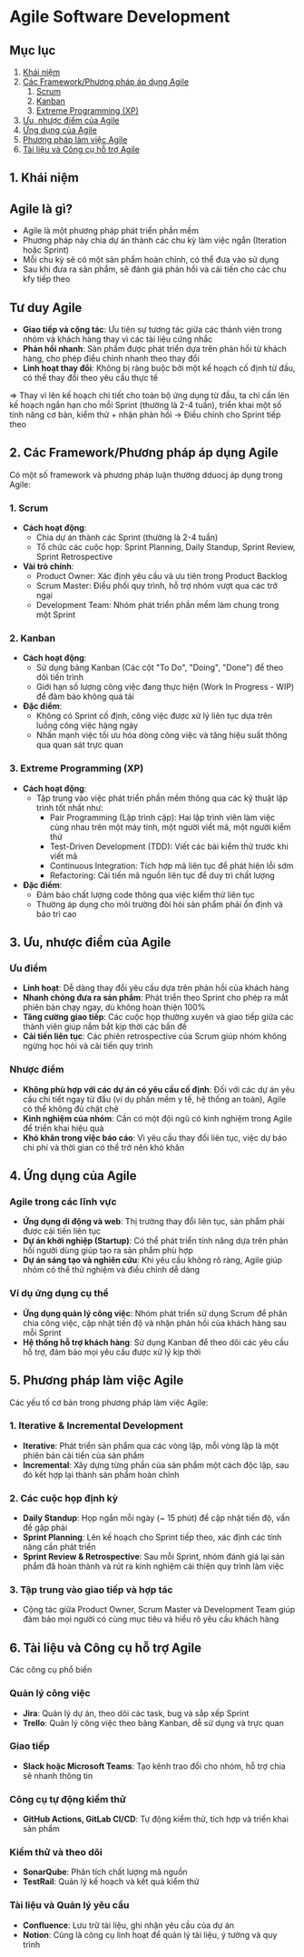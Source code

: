 # Agile Software Development

## Mục lục
1. [Khái niệm](#1-khai-niem)
2. [Các Framework/Phương pháp áp dụng Agile](#2-cac-frameworkphuong-phap-ap-dung-agile)
    1. [Scrum](#1-scrum)
    2. [Kanban](#2-kanban)
    3. [Extreme Programming (XP)](#3-extreme-programming-xp)
3. [Ưu, nhược điểm của Agile](#3-uu-nhuoc-diem-cua-agile)
4. [Ứng dụng của Agile](#4-ung-dung-cua-agile)
5. [Phương pháp làm việc Agile](#5-phuong-phap-lam-viec-agile)
6. [Tài liệu và Công cụ hỗ trợ Agile](#6-tai-lieu-va-cong-cu-ho-tro-agile)

<a name="1-khai-niem"></a>
## 1. Khái niệm

## Agile là gì?
- Agile là một phương pháp phát triển phần mềm
- Phương pháp này chia dự án thành các chu kỳ làm việc ngắn (Iteration hoặc Sprint)
- Mỗi chu kỳ sẽ có một sản phẩm hoàn chỉnh, có thể đưa vào sử dụng
- Sau khi đưa ra sản phẩm, sẽ đánh giá phản hồi và cải tiến cho các chu kfy tiếp theo

## Tư duy Agile
- **Giao tiếp và cộng tác**: Ưu tiên sự tương tác giữa các thành viên trong nhóm và khách hàng thay vì các tài liệu cứng nhắc
- **Phản hồi nhanh**: Sản phẩm được phát triển dựa trên phản hồi từ khách hàng, cho phép điều chỉnh nhanh theo thay đổi
- **Linh hoạt thay đổi**: Không bị ràng buộc bởi một kế hoạch cố định từ đầu, có thể thay đổi theo yêu cầu thực tế

&rArr; Thay vì lên kế hoạch chi tiết cho toàn bộ ứng dụng từ đầu, ta chỉ cần lên kế hoạch ngắn hạn cho mỗi Sprint (thường là 2-4 tuần), triển khai một số tính năng cơ bản, kiểm thử + nhận phản hồi &rarr; Điều chỉnh cho Sprint tiếp theo

<a name="2-cac-frameworkphuong-phap-ap-dung-agile"></a>
## 2. Các Framework/Phương pháp áp dụng Agile
Có một số framework và phương pháp luận thường dduocj áp dụng trong Agile:

<a name="1-scrum"></a>
### 1. Scrum
- **Cách hoạt động**:
    * Chia dự án thành các Sprint (thường là 2-4 tuần)
    * Tổ chức các cuộc họp: Sprint Planning, Daily Standup, Sprint Review, Sprint Retrospective
- **Vài trò chính**:
    * Product Owner: Xác định yêu cầu và ưu tiên trong Product Backlog
    * Scrum Master: Điều phối quy trình, hỗ trợ nhóm vượt qua các trở ngại
    * Development Team: Nhóm phát triển phần mềm làm chung trong một Sprint

<a name="2-kanban"></a>
### 2. Kanban
- **Cách hoạt động**:
    * Sử dụng bảng Kanban (Các cột "To Do", "Doing", "Done") để theo dõi tiến trình
    * Giới hạn số lượng công việc đang thực hiện (Work In Progress - WIP) để đảm bảo không quá tải
- **Đặc điểm**:
    * Không có Sprint cố định, công việc được xử lý liên tục dựa trên luồng công việc hàng ngày
    * Nhấn mạnh việc tối ưu hóa dòng công việc và tăng hiệu suất thông qua quan sát trực quan

<a name="3-extreme-programming-xp"></a>
### 3. Extreme Programming (XP)
- **Cách hoạt động**:
    * Tập trung vào việc phát triển phần mềm thông qua các kỹ thuật lập trình tốt nhất như:
        + Pair Programming (Lập trình cặp): Hai lập trình viên làm việc cùng nhau trên một máy tính, một người viết mã, một người kiểm thử
        + Test-Driven Development (TDD): Viết các bài kiểm thử trước khi viết mã
        + Continuous Integration: Tích hợp mã liên tục để phát hiện lỗi sớm
        + Refactoring: Cải tiến mã nguồn liên tục để duy trì chất lượng
- **Đặc điểm**:
    * Đảm bảo chất lượng code thông qua việc kiểm thử liên tục
    * Thường áp dụng cho môi trường đòi hỏi sản phẩm phải ổn định và bảo trì cao

<a name="3-uu-nhuoc-diem-cua-agile"></a>
## 3. Ưu, nhược điểm của Agile

### Ưu điểm
- **Linh hoạt**: Dễ dàng thay đổi yêu cầu dựa trên phản hồi của khách hàng
- **Nhanh chóng đưa ra sản phẩm**: Phát triển theo Sprint cho phép ra mắt phiên bản chạy ngay, dù không hoàn thiện 100%
- **Tăng cường giao tiếp**: Các cuộc họp thường xuyên và giao tiếp giữa các thành viên giúp nắm bắt kịp thời các bấn đề
- **Cải tiến liên tục**: Các phiên retrospective của Scrum giúp nhóm không ngừng học hỏi và cải tiến quy trình

### Nhược điểm
- **Không phù hợp với các dự án có yêu cầu cố định**: Đối với các dự án yêu cầu chi tiết ngay từ đầu (ví dụ phần mềm y tế, hệ thống an toàn), Agile có thể không đủ chặt chẽ
- **Kinh nghiệm của nhóm**: Cần có một đội ngũ có kinh nghiệm trong Agile để triển khai hiệu quả
- **Khó khăn trong việc báo cáo**: Vì yêu cầu thay đổi liên tục, việc dự báo chi phí và thời gian có thể trở nên khó khăn

<a name="4-ung-dung-cua-agile"></a>
## 4. Ứng dụng của Agile

### Agile trong các lĩnh vực
- **Ứng dụng di động và web**: Thị trường thay đổi liên tục, sản phẩm phải được cải tiến liên tục
- **Dự án khởi nghiệp (Startup)**: Có thể phát triển tính năng dựa trên phản hồi người dùng giúp tạo ra sản phẩm phù hợp
- **Dự án sáng tạo và nghiên cứu**: Khi yêu cầu không rõ ràng, Agile giúp nhóm có thể thử nghiệm và điều chỉnh dễ dàng

### Ví dụ ứng dụng cụ thể
- **Ứng dụng quản lý công việc**: Nhóm phát triển sử dụng Scrum để phân chia công việc, cập nhật tiến độ và nhận phản hồi của khách hàng sau mỗi Sprint
- **Hệ thống hỗ trợ khách hàng**: Sử dụng Kanban để theo dõi các yêu cầu hỗ trợ, đảm bảo mọi yêu cầu được xử lý kịp thời

<a name="5-phuong-phap-lam-viec-agile"></a>
## 5. Phương pháp làm việc Agile
Các yếu tố cơ bản trong phương pháp làm việc Agile:

### 1. Iterative & Incremental Development
- **Iterative**: Phát triển sản phẩm qua các vòng lặp, mỗi vòng lặp là một phiên bản cải tiến của sản phẩm
- **Incremental**: Xây dựng từng phần của sản phẩm một cách độc lập, sau đó kết hợp lại thành sản phẩm hoàn chỉnh

### 2. Các cuộc họp định kỳ
- **Daily Standup**: Họp ngắn mỗi ngày (~ 15 phút) để cập nhật tiến độ, vấn đề gặp phải
- **Sprint Planning**: Lên kế hoạch cho Sprint tiếp theo, xác định các tính năng cần phát triển
- **Sprint Review & Retrospective**: Sau mỗi Sprint, nhóm đánh giá lại sản phẩm đã hoàn thành và rút ra kinh nghiệm cải thiện quy trình làm việc

### 3. Tập trung vào giao tiếp và hợp tác
- Cộng tác giữa Product Owner, Scrum Master và Development Team giúp đảm bảo mọi người có cùng mục tiêu và hiểu rõ yêu cầu khách hàng

<a name="6-tai-lieu-va-cong-cu-ho-tro-agile"></a>
## 6. Tài liệu và Công cụ hỗ trợ Agile
Các công cụ phổ biến

### Quản lý công việc
- **Jira**: Quản lý dự án, theo dõi các task, bug và sắp xếp Sprint
- **Trello**: Quản lý công việc theo bảng Kanban, dễ sử dụng và trực quan

### Giao tiếp
- **Slack hoặc Microsoft Teams**: Tạo kênh trao đổi cho nhóm, hỗ trợ chia sẻ nhanh thông tin

### Công cụ tự động kiểm thử
- **GitHub Actions, GitLab CI/CD**: Tự động kiểm thử, tích hợp và triển khai sản phẩm

### Kiểm thử và theo dõi
- **SonarQube**: Phân tích chất lượng mã nguồn
- **TestRail**: Quản lý kế hoạch và kết quả kiểm thử

### Tài liệu và Quản lý yêu cầu
- **Confluence**: Lưu trữ tài liệu, ghi nhận yêu cầu của dự án
- **Notion**: Cũng là công cụ linh hoạt để quản lý tài liệu, ý tường và quy trình
